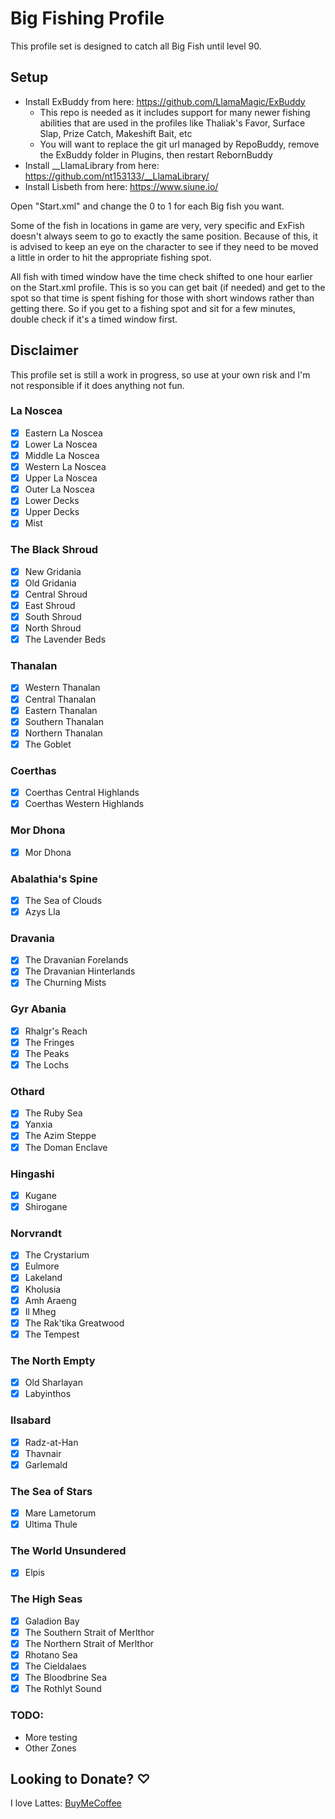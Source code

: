 # Big Fishing Profile

This profile set is designed to catch all Big Fish until level 90.

## Setup

- Install ExBuddy from here: https://github.com/LlamaMagic/ExBuddy
    - This repo is needed as it includes support for many newer fishing abilities that are used in the profiles like Thaliak's Favor, Surface Slap, Prize Catch, Makeshift Bait, etc
    - You will want to replace the git url managed by RepoBuddy, remove the ExBuddy folder in Plugins, then restart RebornBuddy
- Install __LlamaLibrary from here: https://github.com/nt153133/__LlamaLibrary/
- Install Lisbeth from here: https://www.siune.io/

Open "Start.xml" and change the 0 to 1 for each Big fish you want.

Some of the fish in locations in game are very, very specific and ExFish doesn't always seem to go to exactly the same position. Because of this, it is advised to keep an eye on the character to see if they need to be moved a little in order to hit the appropriate fishing spot.

All fish with timed window have the time check shifted to one hour earlier on the Start.xml profile. This is so you can get bait (if needed) and get to the spot so that time is spent fishing for those with short windows rather than getting there. So if you get to a fishing spot and sit for a few minutes, double check if it's a timed window first.

## Disclaimer

This profile set is still a work in progress, so use at your own risk and I'm not responsible if it does anything not fun.

### La Noscea
- [x] Eastern La Noscea
- [x] Lower La Noscea
- [x] Middle La Noscea
- [x] Western La Noscea
- [x] Upper La Noscea
- [x] Outer La Noscea
- [x] Lower Decks
- [x] Upper Decks
- [x] Mist

### The Black Shroud
- [x] New Gridania
- [x] Old Gridania
- [x] Central Shroud
- [x] East Shroud
- [x] South Shroud
- [x] North Shroud
- [x] The Lavender Beds

### Thanalan
- [x] Western Thanalan
- [x] Central Thanalan
- [x] Eastern Thanalan
- [x] Southern Thanalan
- [x] Northern Thanalan
- [x] The Goblet

### Coerthas
- [x] Coerthas Central Highlands
- [x] Coerthas Western Highlands

### Mor Dhona
- [x] Mor Dhona

### Abalathia's Spine
- [x] The Sea of Clouds
- [x] Azys Lla

### Dravania
- [x] The Dravanian Forelands
- [x] The Dravanian Hinterlands
- [x] The Churning Mists

### Gyr Abania
- [x] Rhalgr's Reach
- [x] The Fringes
- [x] The Peaks
- [x] The Lochs

### Othard
- [x] The Ruby Sea
- [x] Yanxia
- [x] The Azim Steppe
- [x] The Doman Enclave

### Hingashi
- [x] Kugane
- [x] Shirogane

### Norvrandt
- [x] The Crystarium
- [x] Eulmore
- [x] Lakeland
- [x] Kholusia
- [x] Amh Araeng
- [x] Il Mheg
- [x] The Rak'tika Greatwood
- [x] The Tempest

### The North Empty
- [x] Old Sharlayan
- [x] Labyinthos

### Ilsabard
- [x] Radz-at-Han
- [x] Thavnair
- [x] Garlemald

### The Sea of Stars
- [x] Mare Lametorum
- [x] Ultima Thule

### The World Unsundered
- [x] Elpis

### The High Seas
- [x] Galadion Bay
- [x] The Southern Strait of Merlthor
- [x] The Northern Strait of Merlthor
- [x] Rhotano Sea
- [x] The Cieldalaes
- [x] The Bloodbrine Sea
- [x] The Rothlyt Sound

### TODO:
- More testing
- Other Zones

## Looking to Donate? ♡
I love Lattes: [BuyMeCoffee](https://buymeacoffee.com/miss_aoi)
